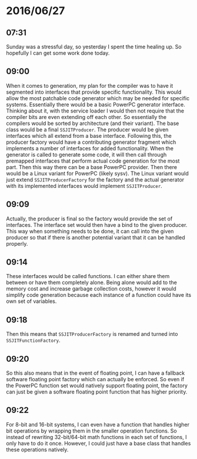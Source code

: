 # 2016/06/27

## 07:31

Sunday was a stressful day, so yesterday I spent the time healing up. So
hopefully I can get some work done today.

## 09:00

When it comes to generation, my plan for the compiler was to have it segmented
into interfaces that provide specific functionality. This would allow the most
patchable code generator which may be needed for specific systems. Essentially
there would be a basic PowerPC generator interface. Thinking about it, with
the service loader I would then not require that the compiler bits are even
extending off each other. So essentially the compilers would be sorted by
architecture (and their variant). The base class would be a final
`SSJITProducer`. The producer would be given interfaces which all extend from
a base interface. Following this, the producer factory would have a
contributing generator fragment which implements a number of interfaces for
added functionality. When the generator is called to generate some code, it
will then call through premapped interfaces that perform actual code generation
for the most part. Then this way there can be a base PowerPC provider. Then
there would be a Linux variant for PowerPC (likely sysv). The Linux variant
would just extend `SSJITProducerFactory` for the factory and the actual
generator with its implemented interfaces would implement `SSJITProducer`.

## 09:09

Actually, the producer is final so the factory would provide the set of
interfaces. The interface set would then have a bind to the given producer.
This way when something needs to be done, it can call into the given producer
so that if there is another potential variant that it can be handled
properly.

## 09:14

These interfaces would be called functions. I can either share them between
or have them completely alone. Being alone would add to the memory cost and
increase garbage collection costs, however it would simplify code generation
because each instance of a function could have its own set of variables.

## 09:18

Then this means that `SSJITProducerFactory` is renamed and turned into
`SSJITFunctionFactory`.

## 09:20

So this also means that in the event of floating point, I can have a fallback
software floating point factory which can actually be enforced. So even if the
PowerPC function set would natively support floating point, the factory can
just be given a software floating point function that has higher priority.

## 09:22

For 8-bit and 16-bit systems, I can even have a function that handles higher
bit operations by wrapping them in the smaller operation functions. So instead
of rewriting 32-bit/64-bit math functions in each set of functions, I only
have to do it once. However, I could just have a base class that handles these
operations natively.

